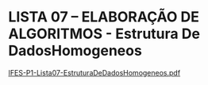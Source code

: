 # LISTA 07 – ELABORAÇÃO DE ALGORITMOS - Estrutura De DadosHomogeneos

[IFES-P1-Lista07-EstruturaDeDadosHomogeneos.pdf](https://github.com/marciocgl/ListasDeExerciciciosProgramacaoI/files/7297230/IFES-P1-Lista07-EstruturaDeDadosHomogeneos.pdf)
